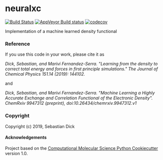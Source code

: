 neuralxc
==============================
[//]: # (Badges)
[![Build Status](https://travis-ci.org/semodi/neuralxc.svg?branch=master)](https://travis-ci.org/semodi/neuralxc)
[![AppVeyor Build status](https://ci.appveyor.com/api/projects/status/REPLACE_WITH_APPVEYOR_LINK/branch/master?svg=true)](https://ci.appveyor.com/project/REPLACE_WITH_OWNER_ACCOUNT/neuralxc/branch/master)
[![codecov](https://codecov.io/gh/semodi/neuralxc/branch/master/graph/badge.svg)](https://codecov.io/gh/semodi/neuralxc/branch/master)

Implementation of a machine learned density functional



### Reference

If you use this code in your work, please cite it as 

*Dick, Sebastian, and Marivi Fernandez-Serra. "Learning from the density to correct total energy and forces in first principle simulations." The Journal of Chemical Physics 151.14 (2019): 144102.*

and


*Dick, Sebastian, and Marivi Fernandez-Serra. "Machine Learning a Highly Accurate Exchange and Correlation Functional of the Electronic Density". ChemRxiv 9947312 (preprint), doi:10.26434/chemrxiv.9947312.v1*

### Copyright

Copyright (c) 2019, Sebastian Dick


#### Acknowledgements
 
Project based on the 
[Computational Molecular Science Python Cookiecutter](https://github.com/molssi/cookiecutter-cms) version 1.0.
